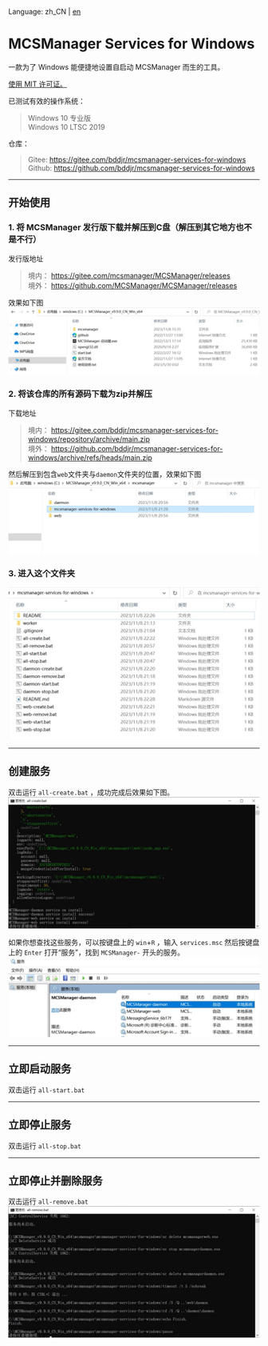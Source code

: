 Language: zh_CN | [en](README/en.md)

# MCSManager Services for Windows
一款为了 Windows 能便捷地设置自启动 MCSManager 而生的工具。  

[使用 MIT 许可证。](https://mit-license.org/)  

已测试有效的操作系统：  
> Windows 10 专业版  
> Windows 10 LTSC 2019  

仓库：  
> Gitee: <https://gitee.com/bddjr/mcsmanager-services-for-windows>  
> Github: <https://github.com/bddjr/mcsmanager-services-for-windows>  
***
## 开始使用
### 1. 将 MCSManager 发行版下载并解压到C盘（解压到其它地方也不是不行）  

发行版地址  
> 境内： <https://gitee.com/mcsmanager/MCSManager/releases>  
> 境外： <https://github.com/MCSManager/MCSManager/releases>  

效果如下图
![1](README/1.jpg)  

### 2. 将该仓库的所有源码下载为zip并解压  

下载地址  
> 境内： <https://gitee.com/bddjr/mcsmanager-services-for-windows/repository/archive/main.zip>  
> 境外： <https://github.com/bddjr/mcsmanager-services-for-windows/archive/refs/heads/main.zip>  

然后解压到包含`web`文件夹与`daemon`文件夹的位置，效果如下图  
![2](README/2.jpg)  

### 3. 进入这个文件夹
![3](README/3.jpg)  

***
## 创建服务
双击运行 `all-create.bat` ，成功完成后效果如下图。  
![all-create](README/all-create.jpg)  

如果你想查找这些服务，可以按键盘上的 `win`+`R` ，输入 `services.msc` 然后按键盘上的 `Enter` 打开“服务”，找到 `MCSManager-` 开头的服务。  
![all-create-2](README/all-create-2.jpg)  

***
## 立即启动服务
双击运行 `all-start.bat`  

***
## 立即停止服务
双击运行 `all-stop.bat`  

***
## 立即停止并删除服务
双击运行 `all-remove.bat`  
![all-remove](README/all-remove.jpg)
